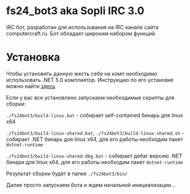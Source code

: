 # fs24_bot3 aka Sopli IRC 3.0

IRC бот, разработан для использования на IRC канале сайта computercraft.ru. Бот обладает широким набором функций.

# Установка

Чтобы установить данную жесть себе на комп необходимо использовать .NET 5.0 комплиятор. Инструкцию по его установке можно найти [здесь](https://docs.microsoft.com/en-us/dotnet/core/install/)

Если у вас все установлено запускаем необходимые скрипты для сборки:

``./fs24bot3/build-linux.bat`` - собирает self-contained бинарь для linux x64

``./fs24bot3/build-linux-shared.bat``,  ``./fs24bot3/build-linux-shared.sh`` - собирает .NET бинарь для linux x64, для его работы необходим пакет ``dotnet-runtime``

``./fs24bot3/build-linux-shared-dbg.bat`` - собирает дебаг версию .NET бинари для linux x64, для его работы необходим пакет ``dotnet-runtime``

Результат сборки будет в папке ``./fs24bot3/bin/``

Далее просто запускаем бота и ждем начальной инициализации...